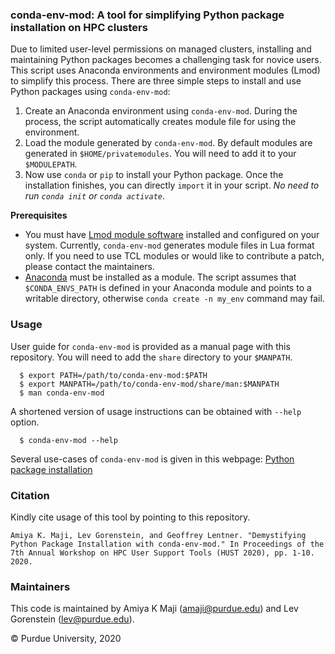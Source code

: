 ### conda-env-mod: A tool for simplifying Python package installation on HPC clusters
Due to limited user-level permissions on managed clusters, installing and maintaining Python packages becomes a challenging task for novice users. This script uses Anaconda environments and environment modules (Lmod) to simplify this process. There are three simple steps to install and use Python packages using `conda-env-mod`:

 1. Create an Anaconda environment using `conda-env-mod`. During the process, the script automatically creates module file for using the environment.
 2. Load the module generated by `conda-env-mod`. By default modules are generated in `$HOME/privatemodules`. You will need to add it to your `$MODULEPATH`.
 3. Now use `conda` or `pip` to install your Python package. Once the installation finishes, you can directly `import` it in your script. _No need to run `conda init` or `conda activate`_.

**Prerequisites**
 - You must have [Lmod module software](https://lmod.readthedocs.io/en/latest/index.html) installed and configured on your system. Currently, `conda-env-mod` generates module files in Lua format only. If you need to use TCL modules or would like to contribute a patch, please contact the maintainers.
 - [Anaconda](https://www.anaconda.com/) must be installed as a module. The script assumes that `$CONDA_ENVS_PATH` is defined in your Anaconda module and points to a writable directory, otherwise `conda create -n my_env` command may fail. 

### Usage

User guide for `conda-env-mod` is provided as a manual page with this repository. You will need to add the `share` directory to your `$MANPATH`.

  ```
    $ export PATH=/path/to/conda-env-mod:$PATH
    $ export MANPATH=/path/to/conda-env-mod/share/man:$MANPATH
    $ man conda-env-mod
  ```

A shortened version of usage instructions can be obtained with `--help` option.

  ```
    $ conda-env-mod --help
  ```

Several use-cases of `conda-env-mod` is given in this webpage: [Python package installation](https://www.rcac.purdue.edu/knowledge/brown/run/examples/apps/python/packages)

### Citation
Kindly cite usage of this tool by pointing to this repository.
```
Amiya K. Maji, Lev Gorenstein, and Geoffrey Lentner. "Demystifying Python Package Installation with conda-env-mod." In Proceedings of the 7th Annual Workshop on HPC User Support Tools (HUST 2020), pp. 1-10. 2020.
```

### Maintainers
This code is maintained by Amiya K Maji (amaji@purdue.edu) and Lev Gorenstein (lev@purdue.edu).

&copy; Purdue University, 2020
